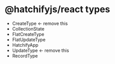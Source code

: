# @hatchifyjs/react types

- CreateType <- remove this
- CollectionState
- FlatCreateType
- FlatUpdateType
- HatchifyApp
- UpdateType <- remove this
- RecordType

